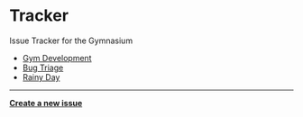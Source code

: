 # Tracker

Issue Tracker for the Gymnasium

- [Gym Development](https://github.com/orgs/gymnasium/projects/2)
- [Bug Triage](https://github.com/orgs/gymnasium/projects/3)
- [Rainy Day](https://github.com/orgs/gymnasium/projects/5)

---

**[Create a new issue](https://github.com/gymnasium/tracker/issues/new)**
